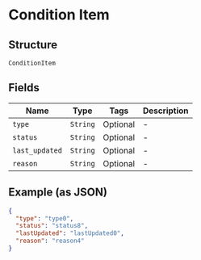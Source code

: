 
# Condition Item

## Structure

`ConditionItem`

## Fields

| Name | Type | Tags | Description |
|  --- | --- | --- | --- |
| `type` | `String` | Optional | - |
| `status` | `String` | Optional | - |
| `last_updated` | `String` | Optional | - |
| `reason` | `String` | Optional | - |

## Example (as JSON)

```json
{
  "type": "type0",
  "status": "status8",
  "lastUpdated": "lastUpdated0",
  "reason": "reason4"
}
```

